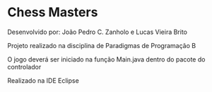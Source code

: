 # Chess Masters
Desenvolvido por: João Pedro C. Zanholo e Lucas Vieira Brito

Projeto realizado na disciplina de Paradigmas de Programação B

O jogo deverá ser iniciado na função Main.java dentro do pacote do controlador

Realizado na IDE Eclipse
